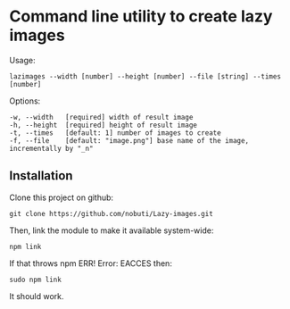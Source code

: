 Command line utility to create lazy images
==========================================

Usage:

    lazimages --width [number] --height [number] --file [string] --times [number]

Options:

    -w, --width   [required] width of result image
    -h, --height  [required] height of result image
    -t, --times   [default: 1] number of images to create
    -f, --file    [default: "image.png"] base name of the image, incrementally by "_n"


Installation
------------

Clone this project on github:

    git clone https://github.com/nobuti/Lazy-images.git

Then, link the module to make it available system-wide:

    npm link

If that throws npm ERR! Error: EACCES then:

    sudo npm link

It should work.